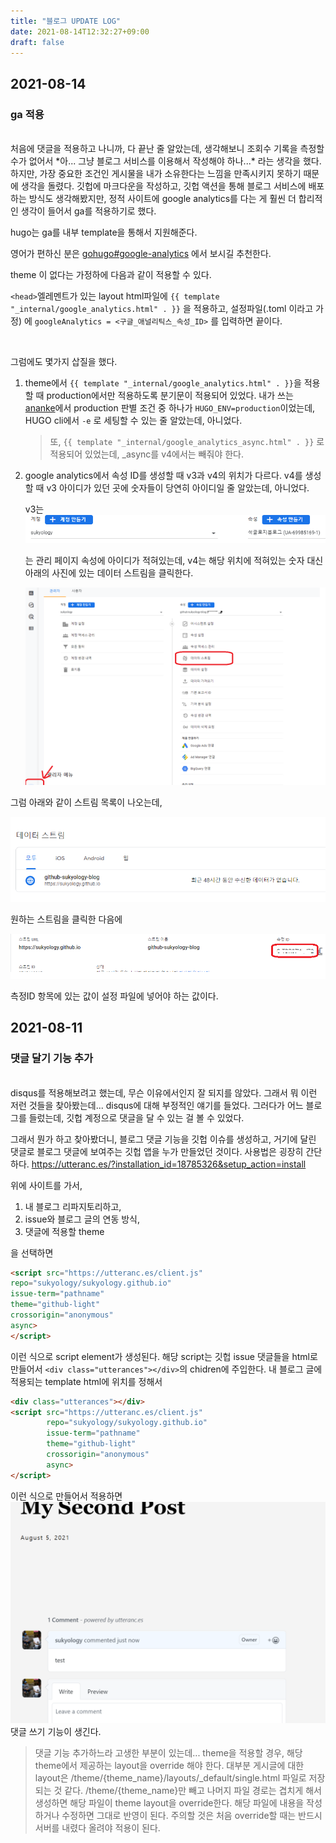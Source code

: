 ```yaml
---
title: "블로그 UPDATE LOG"
date: 2021-08-14T12:32:27+09:00
draft: false
---
```


## 2021-08-14

### ga 적용
<br>
처음에 댓글을 적용하고 나니까, 다 끝난 줄 알았는데, 생각해보니 조회수 기록을 측정할 수가 없어서 
*아... 그냥 블로그 서비스를 이용해서 작성해야 하나...* 라는 생각을 했다. 하지만, 가장 중요한 조건인 게시물을 내가 소유한다는 느낌을 만족시키지 못하기 때문에 생각을 돌렸다. 깃헙에 마크다운을 작성하고, 깃헙 액션을 통해 블로그 서비스에 배포하는 방식도 생각해봤지만, 정적 사이트에 google analytics를 다는 게 훨씬 더 합리적인 생각이 들어서 ga를 적용하기로 했다. 

<br>

hugo는 ga를 내부 template을 통해서 지원해준다.  

영어가 편하신 분은 [gohugo#google-analytics](https://gohugo.io/templates/internal/#google-analytics) 에서 보시길 추천한다.

theme 이 없다는 가정하에 다음과 같이 적용할 수 있다. 

`<head>`엘레멘트가 있는 layout html파일에 `{{ template "_internal/google_analytics.html" . }}` 을 적용하고, 설정파일(.toml 이라고 가정)  에 `googleAnalytics = <구글_애널리틱스_속성_ID>` 를 입력하면 끝이다. 

<br>

그럼에도 몇가지 삽질을 했다. 

1. theme에서 `{{ template "_internal/google_analytics.html" . }}`을 적용할 때 production에서만 적용하도록 분기문이 적용되어 있었다. 내가 쓰는 [ananke](https://github.com/theNewDynamic/gohugo-theme-ananke)에서 production 판별 조건 중 하나가 `HUGO_ENV=production`이었는데, HUGO cli에서 `-e` 로 세팅할 수 있는 줄 알았는데, 아니었다. 

   > 또, `{{ template "_internal/google_analytics_async.html" . }}` 로 적용되어 있었는데, _async를 v4에서는 빼줘야 한다. 

2. google analytics에서 속성 ID를 생성할 때 v3과 v4의 위치가 다르다. v4를 생성할 때 v3 아이디가 있던 곳에 숫자들이 당연히 아이디일 줄 알았는데, 아니었다. 

   v3는 ![image-20210814130440311](ga_1.png)

   는 관리 페이지 속성에 아이디가 적혀있는데, v4는 해당 위치에 적혀있는 숫자 대신 아래의 사진에 있는 데이터 스트림을 클릭한다.

   ![image-20210814131321137](ga2.png)

그럼 아래와 같이 스트림 목록이 나오는데,

![](ga3.png) 

원하는 스트림을 클릭한 다음에

![image-20210814131321137](ga4.png)

측정ID 항목에 있는 값이 설정 파일에 넣어야 하는 값이다. 




## 2021-08-11

### 댓글 달기 기능 추가
<br>
disqus를 적용해보려고 했는데, 무슨 이유에서인지 잘 되지를 않았다.
그래서 뭐 이런 저런 것들을 찾아봤는데... 
disqus에 대해 부정적인 얘기를 들었다. 그러다가 어느 블로그를 들렀는데,
깃헙 계정으로 댓글을 달 수 있는 걸 볼 수 있었다. 

그래서 뭔가 하고 찾아봤더니, 블로그 댓글 기능을 깃헙 이슈를 생성하고, 
거기에 달린 댓글로 블로그 댓글에 보여주는 깃헙 앱을 누가 만들었던 것이다.
사용법은 굉장히 간단하다.
https://utteranc.es/?installation_id=18785326&setup_action=install

위에 사이트를 가서, 
1. 내 블로그 리파지토리하고,
2. issue와 블로그 글의 연동 방식,
3. 댓글에 적용할 theme

을 선택하면

```html
<script src="https://utteranc.es/client.js"
repo="sukyology/sukyology.github.io"
issue-term="pathname"
theme="github-light"
crossorigin="anonymous"
async>
</script>
```
이런 식으로 script element가 생성된다. 
해당 script는 깃헙 issue 댓글들을 html로 만들어서
`<div class="utterances"></div>`의 chidren에 주입한다.
내 블로그 글에 적용되는 template html에 위치를 정해서
```html
<div class="utterances"></div>
<script src="https://utteranc.es/client.js"
        repo="sukyology/sukyology.github.io"
        issue-term="pathname"
        theme="github-light"
        crossorigin="anonymous"
        async>
</script>
```
이런 식으로 만들어서 적용하면
![img.png](img.png)
댓글 쓰기 기능이 생긴다. 

> 댓글 기능 추가하느라 고생한 부분이 있는데... 
> theme을 적용할 경우, 해당 theme에서 제공하는 layout을 
> override 해야 한다. 대부분 게시글에 대한 layout은 /theme/{theme_name}/layouts/_default/single.html 파일로 저장되는 것 같다. 
> /theme/{theme_name}만 빼고 나머지 파일 경로는 겹치게 해서 생성하면 해당 파일이 theme layout을 override한다. 
> 해당 파일에 내용을 작성하거나 수정하면 그대로 반영이 된다. 주의할 것은 처음 override할 때는 반드시 서버를 내렸다 올려야 적용이 된다.

